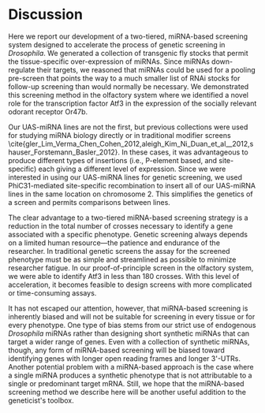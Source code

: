 # Discussion
Here we report our development of a two-tiered, miRNA-based screening system designed to accelerate the process of genetic screening in *Drosophila*. We generated a collection of transgenic fly stocks that permit the tissue-specific over-expression of miRNAs. Since miRNAs down-regulate their targets, we reasoned that miRNAs could be used for a pooling pre-screen that points the way to a much smaller list of RNAi stocks for follow-up screening than would normally be necessary. We demonstrated this screening method in the olfactory system where we identified a novel role for the transcription factor Atf3 in the expression of the socially relevant odorant receptor Or47b.

Our UAS-miRNA lines are not the first, but previous collections were used for studying miRNA biology directly or in traditional modifier screens \cite{gler_Lim_Verma_Chen_Cohen_2012,aleigh_Kim_Ni_Duan_et_al__2012,shauser_Forstemann_Basler_2012}. In these cases, it was advantageous to produce different types of insertions (i.e., P-element based, and site-specific) each giving a different level of expression. Since we were interested in using our UAS-miRNA lines for genetic screening, we used PhiC31-mediated site-specific recombination to insert all of our UAS-miRNA lines in the same location on chromosome 2. This simplifies the genetics of a screen and permits comparisons between lines.

The clear advantage to a two-tiered miRNA-based screening strategy is a reduction in the total number of crosses necessary to identify a gene associated with a specific phenotype. Genetic screening always depends on a limited human resource—the patience and endurance of the researcher. In traditional genetic screens the assay for the screened phenotype must be as simple and streamlined as possible to minimize researcher fatigue. In our proof-of-principle screen in the olfactory system, we were able to identify Atf3 in less than 180 crosses. With this level of acceleration, it becomes feasible to design screens with more complicated or time-consuming assays.

It has not escaped our attention, however, that miRNA-based screening is inherently biased and will not be suitable for screening in every tissue or for every phenotype. One type of bias stems from our strict use of endogenous *Drosophila* miRNAs rather than designing short synthetic miRNAs that can target a wider range of genes. Even with a collection of synthetic miRNAs, though, any form of miRNA-based screening will be biased toward identifying genes with longer open reading frames and longer 3'-UTRs. Another potential problem with a miRNA-based approach is the case where a single miRNA produces a synthetic phenotype that is not attributable to a single or predominant target mRNA. Still, we hope that the miRNA-based screening method we describe here will be another useful addition to the geneticist's toolbox.
